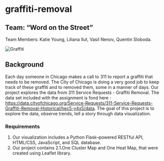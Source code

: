 # graffiti-removal
## Team: “Word on the Street”
Team Members: 
    Katie Young,
    Liliana Ilut,
    Vasil Nenov,
    Quentin Sloboda.


![Graffiti](https://media.giphy.com/media/3o6fITIGbYys34HW6s/giphy.gif)

## Background

Each day someone in Chicago makes a call to 311 to report a graffiti that needs to be removed. The City of Chicago is doing a very good job to keep track of these graffiti and to removed them, some in a manner of days. Our project explores the data from 311 Service Requests - Graffiti Removal. The data set included with the assignment is fond here : https://data.cityofchicago.org/Service-Requests/311-Service-Requests-Graffiti-Removal-Historical/hec5-y4x5/data.
The goal of this project is to explore the data, observe trends, tell a story through data visualization.

### Requirements
1. Our visualization includes a Python Flask–powered RESTful API, HTML/CSS, JavaScript, and SQL database.
2. Our project contains 
        2.1.One Cluster Map and One Heat Map, that were created using Leaflet library.
        
